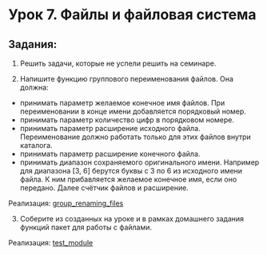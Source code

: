 # Урок 7. Файлы и файловая система

## Задания:

1. Решить задачи, которые не успели решить на семинаре.

2. Напишите функцию группового переименования файлов. Она должна:
* принимать параметр желаемое конечное имя файлов. При переименовании в конце имени добавляется порядковый номер.
* принимать параметр количество цифр в порядковом номере.
* принимать параметр расширение исходного файла. Переименование должно работать только для этих файлов внутри каталога.
* принимать параметр расширение конечного файла.
* принимать диапазон сохраняемого оригинального имени. Например для диапазона [3, 6] берутся буквы с 3 по 6 из исходного имени файла. К ним прибавляется желаемое конечное имя, если оно передано. Далее счётчик файлов и расширение.

Реализация:
[group_renaming_files](https://github.com/MikhailAkulov/intoTheDepthsOfPython/blob/main/pythonHomeWork_7/working_with_files/group_renaming_files.py)

3. Соберите из созданных на уроке и в рамках домашнего задания функций пакет для работы с файлами.

Реализация:
[test_module](https://github.com/MikhailAkulov/intoTheDepthsOfPython/blob/main/pythonHomeWork_7/test_module.py)